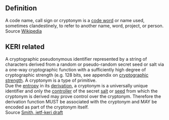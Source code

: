 ## Definition
A code name, call sign or cryptonym is a [code word](https://en.wikipedia.org/wiki/Code_word_(figure_of_speech)) or name used, sometimes clandestinely, to refer to another name, word, project, or person.\
Source [Wikipedia](https://en.wikipedia.org/wiki/Code_name)

## KERI related
A cryptographic pseudonymous identifier represented by a string of characters derived from a random or pseudo-random secret seed or salt via a one-way cryptographic function with a sufficiently high degree of cryptographic strength (e.g. 128 bits, see appendix on [cryptographic strength](cryptographic-strength.md). A cryptonym is a type of primitive.\
Due the [entropy](entropy.md) in its [derivation](derivation.md), a cryptonym is a universally unique identifier and only the [controller](controller.md) of the secret [salt](salt) or [seed](seed.md) from which the cryptonym is derived may prove control over the cryptonym. Therefore the derivation function MUST be associated with the cryptonym and MAY be encoded as part of the cryptonym itself.\
Source [Smith, ietf-keri draft](https://github.com/WebOfTrust/ietf-keri/blob/main/draft-ssmith-keri.md)

